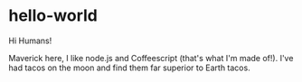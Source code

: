 # hello-world

Hi Humans!

Maverick here, I like node.js and Coffeescript (that's what I'm made of!). I've had tacos on the moon and find them far superior to Earth tacos.

